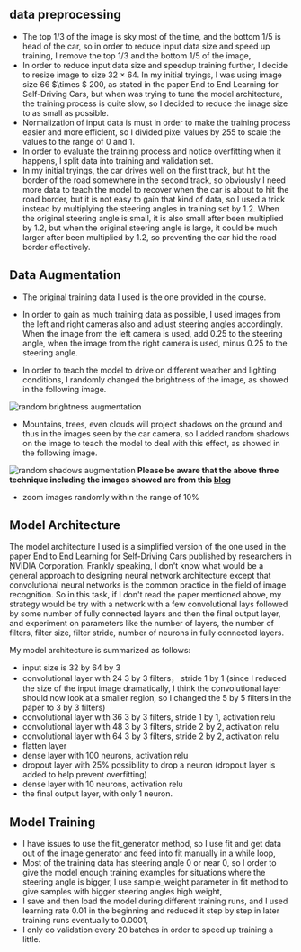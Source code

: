 ## data preprocessing

   -  The top 1/3 of the image is sky most of the time, and the bottom 1/5 is head of the car, so in order to reduce input data size and speed up training, I remove the top 1/3 and the bottom 1/5 of the image,
   -  In order to reduce input data size and speedup training further, I decide to resize image to size 32  $\times$ 64. In my initial tryings, I was using image size 66 $\times $ 200, as stated in the paper End to End Learning for Self-Driving Cars, but when was trying to tune the model architecture, the training process is quite slow, so I decided to reduce the image size to as small as possible.
   -  Normalization of input data is must in order to make the training process easier and more efficient, so I divided pixel values by 255 to scale the values to the range of 0 and 1.
   -  In order to evaluate the training process and notice overfitting when it happens, I split data into training and validation set.
   -  In my initial tryings, the car drives well on the first track, but hit the border of the road somewhere in the second track, so obviously I need more data to teach the model to recover when the car is about to hit the road border, but it is not easy to gain that kind of data, so I used a trick instead by multiplying the steering angles in training set by 1.2. When the original steering angle is small, it is also small after been multiplied by 1.2, but when the original steering angle is large, it could be much larger after been multiplied by 1.2, so preventing the car hid the road border effectively.

## Data Augmentation

   - The original training data I used is the one provided in the course.

   -   In order to gain as much training data as possible, I   used images from the left and right cameras also and adjust steering angles accordingly. When the image from the left camera is used, add 0.25 to the steering angle, when the image from the right camera is used, minus 0.25 to the steering angle.
   -  In order to teach the model to drive on different weather and lighting conditions, I randomly changed the brightness of the image, as showed in the following image.

  ![random brightness augmentation](https://cdn-images-1.medium.com/max/800/1*LTg_FFgMF1Tgw-dI93lgXw.png)
   -  Mountains, trees, even clouds will project shadows on the ground and thus in the images seen by the car camera, so I added random shadows on the image to teach the model to deal with this effect, as showed in the following image.

  ![random shadows augmentation](https://cdn-images-1.medium.com/max/800/1*I5MyRkjrMc2ohpLL-VxJUA.png)
   **Please be aware that the above three technique including the images showed are from this [blog](https://chatbotslife.com/using-augmentation-to-mimic-human-driving-496b569760a9#.tfansn960)**

   -   zoom images randomly within the range of 10%

## Model Architecture

The model architecture I used is a simplified version of the one used in the paper End to End Learning for Self-Driving Cars published by researchers in NVIDIA Corporation.
Frankly speaking, I don't know what would be a general approach to designing neural network architecture except that convolutional neural networks is the common practice in the field of image recognition. So in this task, if I don't read the paper mentioned above, my strategy would be try with a network with a few convolutional lays followed by some number of fully connected layers and then the final output layer, and experiment on parameters like the number of layers, the number of filters, filter size, filter stride, number of neurons in fully connected layers.

My model architecture is summarized as follows:

-    input size is 32 by 64 by 3
-   convolutional layer with 24 3 by 3 filters， stride 1 by 1
    (since I reduced the size of the input image dramatically, I think the convolutional layer should now look at a smaller region, so I changed the 5 by 5 filters in the paper to 3 by 3 filters)
- convolutional layer with 36 3 by 3 filters, stride 1 by 1, activation relu
-  convolutional layer with 48 3 by 3 filters, stride 2 by 2, activation relu
-  convolutional layer with 64 3 by 3 filters, stride 2 by 2, activation relu
-  flatten layer
-  dense layer with 100 neurons, activation relu
-  dropout layer with 25% possibility to drop a neuron
(dropout layer is added to help prevent overfitting)
-  dense layer with 10 neurons, activation relu
-  the final output layer, with only 1 neuron.

## Model Training

   *  I have issues to use the fit_generator method, so I use fit and get data out of the image generator and feed into fit manually in a while loop,
   *  Most of the training data has steering angle 0 or near 0, so I order to give the model enough training examples for situations where the steering angle is bigger, I use sample_weight parameter in fit method to give samples with bigger steering angles high weight,
   *  I save and then load the model during different training runs, and I used learning rate 0.01 in the beginning and reduced it step by step in later training runs eventually to 0.0001,
   * I only do validation every 20 batches in order to speed up training a little.
